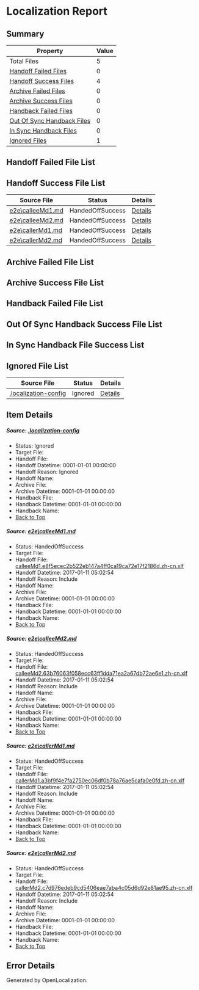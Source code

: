 # <a name='report-top'></a> Localization Report

## Summary
 Property | Value 
 -------- | ----- 
 Total Files | 5
[ Handoff Failed Files ](#handoff-failed-list)| 0
[ Handoff Success Files ](#handoff-success-list)| 4
[ Archive Failed Files ](#archive-failed-list)| 0
[ Archive Success Files ](#archive-success-list)| 0
[ Handback Failed Files ](#handback-failed-list)| 0
[ Out Of Sync Handback Files ](#outofsync-handback-success-list)| 0
[ In Sync Handback Files ](#insync-handback-success-list)| 0
[ Ignored Files ](#ignored-list)| 1

## <a name='handoff-failed-list'></a> Handoff Failed File List

## <a name='handoff-success-list'></a> Handoff Success File List
 Source File | Status | Details 
 ----------- | ------ | ------- 
 [e2e\calleeMd1.md](https://github.com/OpenLocalizationTestOrg/ol-test0/blob/61e381cef7c0b3b8c9d25618f4df510778a0d898/e2e/calleeMd1.md) | HandedOffSuccess | [Details](#93c323b6fefecc7417c1a87ce101efa0cabce2ab1)
 [e2e\calleeMd2.md](https://github.com/OpenLocalizationTestOrg/ol-test0/blob/61e381cef7c0b3b8c9d25618f4df510778a0d898/e2e/calleeMd2.md) | HandedOffSuccess | [Details](#a0991f749893b0d3dc0b415906d3cc13792a124f2)
 [e2e\callerMd1.md](https://github.com/OpenLocalizationTestOrg/ol-test0/blob/61e381cef7c0b3b8c9d25618f4df510778a0d898/e2e/callerMd1.md) | HandedOffSuccess | [Details](#8f684b23faedf67740e1f03946889b8503e544113)
 [e2e\callerMd2.md](https://github.com/OpenLocalizationTestOrg/ol-test0/blob/61e381cef7c0b3b8c9d25618f4df510778a0d898/e2e/callerMd2.md) | HandedOffSuccess | [Details](#467c062a8c61b609841d8ffc093611e2b6f4e3bd4)

## <a name='archive-failed-list'></a> Archive Failed File List

## <a name='archive-success-list'></a> Archive Success File List

## <a name='handback-failed-list'></a> Handback Failed File List

## <a name='outofsync-handback-success-list'></a> Out Of Sync Handback Success File List

## <a name='insync-handback-success-list'></a> In Sync Handback File Success List

## <a name='ignored-list'></a> Ignored File List
 Source File | Status | Details 
 ----------- | ------ | ------- 
 [.localization-config](https://github.com/OpenLocalizationTestOrg/ol-test0/blob/61e381cef7c0b3b8c9d25618f4df510778a0d898/.localization-config) | Ignored | [Details](#cb0632cf59c1387fc1742bfb9fa3c47f87e2e5c90)

## Item Details
##### <a name='cb0632cf59c1387fc1742bfb9fa3c47f87e2e5c90'></a> Source: [.localization-config](https://github.com/OpenLocalizationTestOrg/ol-test0/blob/61e381cef7c0b3b8c9d25618f4df510778a0d898/.localization-config)
* Status: Ignored
* Target File: 
* Handoff File: 
* Handoff Datetime: 0001-01-01 00:00:00
* Handoff Reason: Ignored
* Handoff Name: 
* Archive File: 
* Archive Datetime: 0001-01-01 00:00:00
* Handback File: 
* Handback Datetime: 0001-01-01 00:00:00
* Handback Name: 
* [Back to Top](#report-top)

##### <a name='93c323b6fefecc7417c1a87ce101efa0cabce2ab1'></a> Source: [e2e\calleeMd1.md](https://github.com/OpenLocalizationTestOrg/ol-test0/blob/61e381cef7c0b3b8c9d25618f4df510778a0d898/e2e/calleeMd1.md)
* Status: HandedOffSuccess
* Target File: 
* Handoff File: [calleeMd1.e8f5ecec2b522eb147a4ff0ca19ca72e17f2186d.zh-cn.xlf](https://github.com/OpenLocalizationTestOrg/ol-test0-handoff/blob/6389c1cbf5389150d088a7e2ba139818e7e58425/ol-handoff/OpenLocalizationTestOrg/ol-test0-zhcn/shujia/ht/calleeMd1.e8f5ecec2b522eb147a4ff0ca19ca72e17f2186d.zh-cn.xlf)
* Handoff Datetime: 2017-01-11 05:02:54
* Handoff Reason: Include
* Handoff Name: 
* Archive File: 
* Archive Datetime: 0001-01-01 00:00:00
* Handback File: 
* Handback Datetime: 0001-01-01 00:00:00
* Handback Name: 
* [Back to Top](#report-top)

##### <a name='a0991f749893b0d3dc0b415906d3cc13792a124f2'></a> Source: [e2e\calleeMd2.md](https://github.com/OpenLocalizationTestOrg/ol-test0/blob/61e381cef7c0b3b8c9d25618f4df510778a0d898/e2e/calleeMd2.md)
* Status: HandedOffSuccess
* Target File: 
* Handoff File: [calleeMd2.63b76063f058ecc63ff1dda71ea2a67db72ae6e1.zh-cn.xlf](https://github.com/OpenLocalizationTestOrg/ol-test0-handoff/blob/6389c1cbf5389150d088a7e2ba139818e7e58425/ol-handoff/OpenLocalizationTestOrg/ol-test0-zhcn/shujia/ht/calleeMd2.63b76063f058ecc63ff1dda71ea2a67db72ae6e1.zh-cn.xlf)
* Handoff Datetime: 2017-01-11 05:02:54
* Handoff Reason: Include
* Handoff Name: 
* Archive File: 
* Archive Datetime: 0001-01-01 00:00:00
* Handback File: 
* Handback Datetime: 0001-01-01 00:00:00
* Handback Name: 
* [Back to Top](#report-top)

##### <a name='8f684b23faedf67740e1f03946889b8503e544113'></a> Source: [e2e\callerMd1.md](https://github.com/OpenLocalizationTestOrg/ol-test0/blob/61e381cef7c0b3b8c9d25618f4df510778a0d898/e2e/callerMd1.md)
* Status: HandedOffSuccess
* Target File: 
* Handoff File: [callerMd1.a3bf9f4e7fa2750ec06df0b78a76ae5cafa0e0fd.zh-cn.xlf](https://github.com/OpenLocalizationTestOrg/ol-test0-handoff/blob/6389c1cbf5389150d088a7e2ba139818e7e58425/ol-handoff/OpenLocalizationTestOrg/ol-test0-zhcn/shujia/ht/callerMd1.a3bf9f4e7fa2750ec06df0b78a76ae5cafa0e0fd.zh-cn.xlf)
* Handoff Datetime: 2017-01-11 05:02:54
* Handoff Reason: Include
* Handoff Name: 
* Archive File: 
* Archive Datetime: 0001-01-01 00:00:00
* Handback File: 
* Handback Datetime: 0001-01-01 00:00:00
* Handback Name: 
* [Back to Top](#report-top)

##### <a name='467c062a8c61b609841d8ffc093611e2b6f4e3bd4'></a> Source: [e2e\callerMd2.md](https://github.com/OpenLocalizationTestOrg/ol-test0/blob/61e381cef7c0b3b8c9d25618f4df510778a0d898/e2e/callerMd2.md)
* Status: HandedOffSuccess
* Target File: 
* Handoff File: [callerMd2.c7d976edeb9cd5406eae7aba4c05d6d92e81ae95.zh-cn.xlf](https://github.com/OpenLocalizationTestOrg/ol-test0-handoff/blob/6389c1cbf5389150d088a7e2ba139818e7e58425/ol-handoff/OpenLocalizationTestOrg/ol-test0-zhcn/shujia/ht/callerMd2.c7d976edeb9cd5406eae7aba4c05d6d92e81ae95.zh-cn.xlf)
* Handoff Datetime: 2017-01-11 05:02:54
* Handoff Reason: Include
* Handoff Name: 
* Archive File: 
* Archive Datetime: 0001-01-01 00:00:00
* Handback File: 
* Handback Datetime: 0001-01-01 00:00:00
* Handback Name: 
* [Back to Top](#report-top)


## Error Details

Generated by OpenLocalization.
